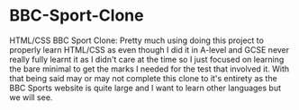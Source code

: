 # BBC-Sport-Clone
 HTML/CSS BBC Sport Clone: Pretty much using doing this project to properly learn HTML/CSS as even though I did it in A-level and GCSE never really fully learnt it as I didn't care at the time so I just focused on learning the bare minimal to get the marks I needed for the test that involved it. With that being said may or may not complete this clone to it's entirety as the BBC Sports website is quite large and I want to learn other languages but we will see.

